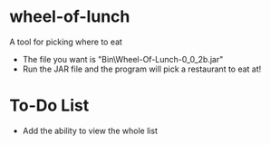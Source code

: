 # wheel-of-lunch
A tool for picking where to eat

<ul>
  <li>The file you want is "Bin\Wheel-Of-Lunch-0_0_2b.jar"</li>
  <li>Run the JAR file and the program will pick a restaurant to eat at!</li>
</ul>

# To-Do List
<ul>
<li>Add the ability to view the whole list</li>
</ul>
